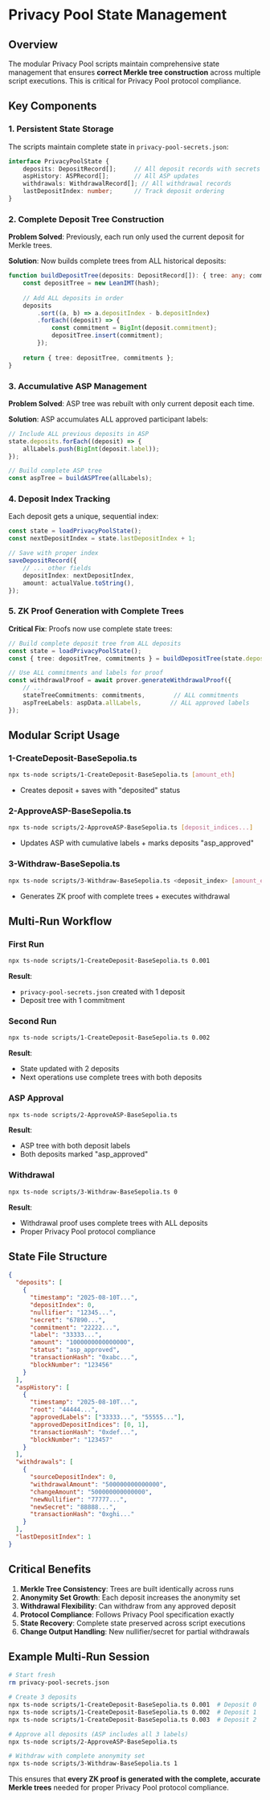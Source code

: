 # Privacy Pool State Management

## Overview

The modular Privacy Pool scripts maintain comprehensive state management that ensures **correct Merkle tree construction** across multiple script executions. This is critical for Privacy Pool protocol compliance.

## Key Components

### 1. **Persistent State Storage**

The scripts maintain complete state in `privacy-pool-secrets.json`:

```typescript
interface PrivacyPoolState {
    deposits: DepositRecord[];     // All deposit records with secrets
    aspHistory: ASPRecord[];       // All ASP updates
    withdrawals: WithdrawalRecord[]; // All withdrawal records
    lastDepositIndex: number;      // Track deposit ordering
}
```

### 2. **Complete Deposit Tree Construction**

**Problem Solved**: Previously, each run only used the current deposit for Merkle trees.

**Solution**: Now builds complete trees from ALL historical deposits:

```typescript
function buildDepositTree(deposits: DepositRecord[]): { tree: any; commitments: bigint[] } {
    const depositTree = new LeanIMT(hash);
    
    // Add ALL deposits in order
    deposits
        .sort((a, b) => a.depositIndex - b.depositIndex)
        .forEach((deposit) => {
            const commitment = BigInt(deposit.commitment);
            depositTree.insert(commitment);
        });
    
    return { tree: depositTree, commitments };
}
```

### 3. **Accumulative ASP Management**

**Problem Solved**: ASP tree was rebuilt with only current deposit each time.

**Solution**: ASP accumulates ALL approved participant labels:

```typescript
// Include ALL previous deposits in ASP
state.deposits.forEach((deposit) => {
    allLabels.push(BigInt(deposit.label));
});

// Build complete ASP tree
const aspTree = buildASPTree(allLabels);
```

### 4. **Deposit Index Tracking**

Each deposit gets a unique, sequential index:

```typescript
const state = loadPrivacyPoolState();
const nextDepositIndex = state.lastDepositIndex + 1;

// Save with proper index
saveDepositRecord({
    // ... other fields
    depositIndex: nextDepositIndex,
    amount: actualValue.toString(),
});
```

### 5. **ZK Proof Generation with Complete Trees**

**Critical Fix**: Proofs now use complete state trees:

```typescript
// Build complete deposit tree from ALL deposits
const state = loadPrivacyPoolState();
const { tree: depositTree, commitments } = buildDepositTree(state.deposits);

// Use ALL commitments and labels for proof
const withdrawalProof = await prover.generateWithdrawalProof({
    // ...
    stateTreeCommitments: commitments,        // ALL commitments
    aspTreeLabels: aspData.allLabels,        // ALL approved labels
});
```

## Modular Script Usage

### 1-CreateDeposit-BaseSepolia.ts
```bash
npx ts-node scripts/1-CreateDeposit-BaseSepolia.ts [amount_eth]
```
- Creates deposit + saves with "deposited" status

### 2-ApproveASP-BaseSepolia.ts
```bash
npx ts-node scripts/2-ApproveASP-BaseSepolia.ts [deposit_indices...]
```
- Updates ASP with cumulative labels + marks deposits "asp_approved"

### 3-Withdraw-BaseSepolia.ts
```bash
npx ts-node scripts/3-Withdraw-BaseSepolia.ts <deposit_index> [amount_eth]
```
- Generates ZK proof with complete trees + executes withdrawal

## Multi-Run Workflow

### First Run
```bash
npx ts-node scripts/1-CreateDeposit-BaseSepolia.ts 0.001
```
**Result**: 
- `privacy-pool-secrets.json` created with 1 deposit
- Deposit tree with 1 commitment

### Second Run
```bash
npx ts-node scripts/1-CreateDeposit-BaseSepolia.ts 0.002
```
**Result**:
- State updated with 2 deposits
- Next operations use complete trees with both deposits

### ASP Approval
```bash
npx ts-node scripts/2-ApproveASP-BaseSepolia.ts
```
**Result**:
- ASP tree with both deposit labels
- Both deposits marked "asp_approved"

### Withdrawal
```bash
npx ts-node scripts/3-Withdraw-BaseSepolia.ts 0
```
**Result**:
- Withdrawal proof uses complete trees with ALL deposits
- Proper Privacy Pool protocol compliance

## State File Structure

```json
{
  "deposits": [
    {
      "timestamp": "2025-08-10T...",
      "depositIndex": 0,
      "nullifier": "12345...",
      "secret": "67890...",
      "commitment": "22222...",
      "label": "33333...",
      "amount": "1000000000000000",
      "status": "asp_approved",
      "transactionHash": "0xabc...",
      "blockNumber": "123456"
    }
  ],
  "aspHistory": [
    {
      "timestamp": "2025-08-10T...",
      "root": "44444...",
      "approvedLabels": ["33333...", "55555..."],
      "approvedDepositIndices": [0, 1],
      "transactionHash": "0xdef...",
      "blockNumber": "123457"
    }
  ],
  "withdrawals": [
    {
      "sourceDepositIndex": 0,
      "withdrawalAmount": "500000000000000",
      "changeAmount": "500000000000000",
      "newNullifier": "77777...",
      "newSecret": "88888...",
      "transactionHash": "0xghi..."
    }
  ],
  "lastDepositIndex": 1
}
```

## Critical Benefits

1. **Merkle Tree Consistency**: Trees are built identically across runs
2. **Anonymity Set Growth**: Each deposit increases the anonymity set
3. **Withdrawal Flexibility**: Can withdraw from any approved deposit
4. **Protocol Compliance**: Follows Privacy Pool specification exactly
5. **State Recovery**: Complete state preserved across script executions
6. **Change Output Handling**: New nullifier/secret for partial withdrawals

## Example Multi-Run Session

```bash
# Start fresh
rm privacy-pool-secrets.json

# Create 3 deposits
npx ts-node scripts/1-CreateDeposit-BaseSepolia.ts 0.001  # Deposit 0
npx ts-node scripts/1-CreateDeposit-BaseSepolia.ts 0.002  # Deposit 1  
npx ts-node scripts/1-CreateDeposit-BaseSepolia.ts 0.003  # Deposit 2

# Approve all deposits (ASP includes all 3 labels)
npx ts-node scripts/2-ApproveASP-BaseSepolia.ts

# Withdraw with complete anonymity set
npx ts-node scripts/3-Withdraw-BaseSepolia.ts 1
```

This ensures that **every ZK proof is generated with the complete, accurate Merkle trees** needed for proper Privacy Pool protocol compliance.
